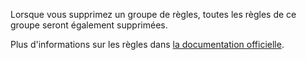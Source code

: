 Lorsque vous supprimez un groupe de règles, toutes les règles de ce groupe seront également supprimées.

Plus d'informations sur les règles dans [la documentation officielle](https://firefly-iii.readthedocs.io/en/latest/advanced/rules.html).